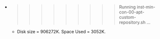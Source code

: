* >>>>>>>>> Running inst-min-con-00-apt-custom-repository.sh ...
  * Disk size = 906272K. Space Used = 3052K.
